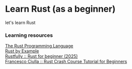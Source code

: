 # Learn Rust (as a beginner)

let's learn Rust

### Learning resources

[The Rust Programming Language](https://doc.rust-lang.org/book/)  
[Rust by Example](https://doc.rust-lang.org/rust-by-example/)  
[Rustfully :: Rust for beginner (2025)](https://www.youtube.com/watch?v=jpjo1HW5Fnk&list=PLAscMa3kKhHjBYOTrT20kpYMNQX95KU6i)  
[Francesco Ciulla :: Rust Crash Course Tutorial for Beginners](https://www.youtube.com/watch?v=R33h77nrMqc&list=PLPoSdR46FgI412aItyJhj2bF66cudB6Qs)

